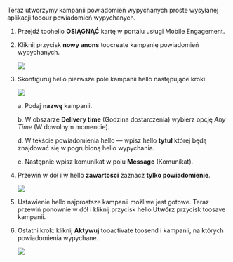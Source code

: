 Teraz utworzymy kampanii powiadomień wypychanych proste wysyłanej aplikacji tooour powiadomień wypychanych.

1. Przejdź toohello **OSIĄGNĄĆ** kartę w portalu usługi Mobile Engagement.
2. Kliknij przycisk **nowy anons** toocreate kampanię powiadomień wypychanych.
   
    ![](./media/mobile-engagement-windows-push-campaign/new-announcement.png)
3. Skonfiguruj hello pierwsze pole kampanii hello następujące kroki:
   
    ![](./media/mobile-engagement-windows-push-campaign/campaign-first-params.png)
   
    a. Podaj **nazwę** kampanii.
   
    b. W obszarze **Delivery time** (Godzina dostarczenia) wybierz opcję *Any Time* (W dowolnym momencie).
   
    d. W tekście powiadomienia hello — wpisz hello **tytuł** której będą znajdować się w pogrubioną hello wypychania.
   
    e. Następnie wpisz komunikat w polu **Message** (Komunikat).
4. Przewiń w dół i w hello **zawartości** zaznacz **tylko powiadomienie**.
   
    ![](./media/mobile-engagement-windows-push-campaign/campaign-content.png)
5. Ustawienie hello najprostsze kampanii możliwe jest gotowe. Teraz przewiń ponownie w dół i kliknij przycisk hello **Utwórz** przycisk toosave kampanii.
6. Ostatni krok: kliknij **Aktywuj** tooactivate toosend i kampanii, na których powiadomienia wypychane.
   
    ![](./media/mobile-engagement-windows-push-campaign/campaign-activate.png)


